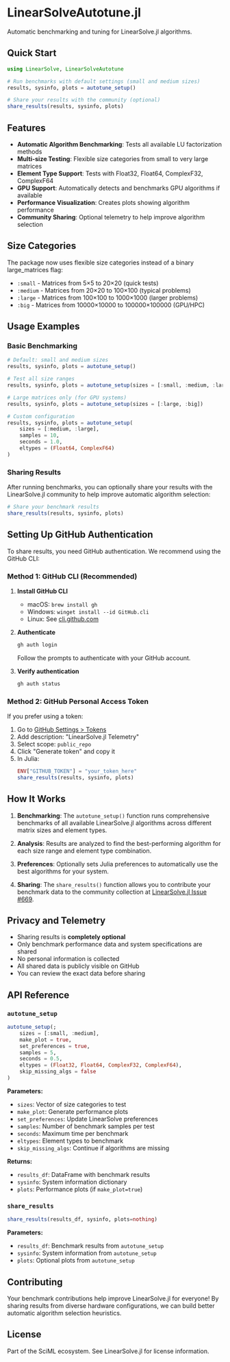 # LinearSolveAutotune.jl

Automatic benchmarking and tuning for LinearSolve.jl algorithms.

## Quick Start

```julia
using LinearSolve, LinearSolveAutotune

# Run benchmarks with default settings (small and medium sizes)
results, sysinfo, plots = autotune_setup()

# Share your results with the community (optional)
share_results(results, sysinfo, plots)
```

## Features

- **Automatic Algorithm Benchmarking**: Tests all available LU factorization methods
- **Multi-size Testing**: Flexible size categories from small to very large matrices
- **Element Type Support**: Tests with Float32, Float64, ComplexF32, ComplexF64
- **GPU Support**: Automatically detects and benchmarks GPU algorithms if available
- **Performance Visualization**: Creates plots showing algorithm performance
- **Community Sharing**: Optional telemetry to help improve algorithm selection

## Size Categories

The package now uses flexible size categories instead of a binary large_matrices flag:

- `:small` - Matrices from 5×5 to 20×20 (quick tests)
- `:medium` - Matrices from 20×20 to 100×100 (typical problems)
- `:large` - Matrices from 100×100 to 1000×1000 (larger problems)
- `:big` - Matrices from 10000×10000 to 100000×100000 (GPU/HPC)

## Usage Examples

### Basic Benchmarking

```julia
# Default: small and medium sizes
results, sysinfo, plots = autotune_setup()

# Test all size ranges
results, sysinfo, plots = autotune_setup(sizes = [:small, :medium, :large, :big])

# Large matrices only (for GPU systems)
results, sysinfo, plots = autotune_setup(sizes = [:large, :big])

# Custom configuration
results, sysinfo, plots = autotune_setup(
    sizes = [:medium, :large],
    samples = 10,
    seconds = 1.0,
    eltypes = (Float64, ComplexF64)
)
```

### Sharing Results

After running benchmarks, you can optionally share your results with the LinearSolve.jl community to help improve automatic algorithm selection:

```julia
# Share your benchmark results
share_results(results, sysinfo, plots)
```

## Setting Up GitHub Authentication

To share results, you need GitHub authentication. We recommend using the GitHub CLI:

### Method 1: GitHub CLI (Recommended)

1. **Install GitHub CLI**
   - macOS: `brew install gh`
   - Windows: `winget install --id GitHub.cli`
   - Linux: See [cli.github.com](https://cli.github.com/manual/installation)

2. **Authenticate**
   ```bash
   gh auth login
   ```
   Follow the prompts to authenticate with your GitHub account.

3. **Verify authentication**
   ```bash
   gh auth status
   ```

### Method 2: GitHub Personal Access Token

If you prefer using a token:

1. Go to [GitHub Settings > Tokens](https://github.com/settings/tokens/new)
2. Add description: "LinearSolve.jl Telemetry"
3. Select scope: `public_repo`
4. Click "Generate token" and copy it
5. In Julia:
   ```julia
   ENV["GITHUB_TOKEN"] = "your_token_here"
   share_results(results, sysinfo, plots)
   ```

## How It Works

1. **Benchmarking**: The `autotune_setup()` function runs comprehensive benchmarks of all available LinearSolve.jl algorithms across different matrix sizes and element types.

2. **Analysis**: Results are analyzed to find the best-performing algorithm for each size range and element type combination.

3. **Preferences**: Optionally sets Julia preferences to automatically use the best algorithms for your system.

4. **Sharing**: The `share_results()` function allows you to contribute your benchmark data to the community collection at [LinearSolve.jl Issue #669](https://github.com/SciML/LinearSolve.jl/issues/669).

## Privacy and Telemetry

- Sharing results is **completely optional**
- Only benchmark performance data and system specifications are shared
- No personal information is collected
- All shared data is publicly visible on GitHub
- You can review the exact data before sharing

## API Reference

### `autotune_setup`

```julia
autotune_setup(;
    sizes = [:small, :medium],
    make_plot = true,
    set_preferences = true,
    samples = 5,
    seconds = 0.5,
    eltypes = (Float32, Float64, ComplexF32, ComplexF64),
    skip_missing_algs = false
)
```

**Parameters:**
- `sizes`: Vector of size categories to test
- `make_plot`: Generate performance plots
- `set_preferences`: Update LinearSolve preferences
- `samples`: Number of benchmark samples per test
- `seconds`: Maximum time per benchmark
- `eltypes`: Element types to benchmark
- `skip_missing_algs`: Continue if algorithms are missing

**Returns:**
- `results_df`: DataFrame with benchmark results
- `sysinfo`: System information dictionary
- `plots`: Performance plots (if `make_plot=true`)

### `share_results`

```julia
share_results(results_df, sysinfo, plots=nothing)
```

**Parameters:**
- `results_df`: Benchmark results from `autotune_setup`
- `sysinfo`: System information from `autotune_setup`
- `plots`: Optional plots from `autotune_setup`

## Contributing

Your benchmark contributions help improve LinearSolve.jl for everyone! By sharing results from diverse hardware configurations, we can build better automatic algorithm selection heuristics.

## License

Part of the SciML ecosystem. See LinearSolve.jl for license information.